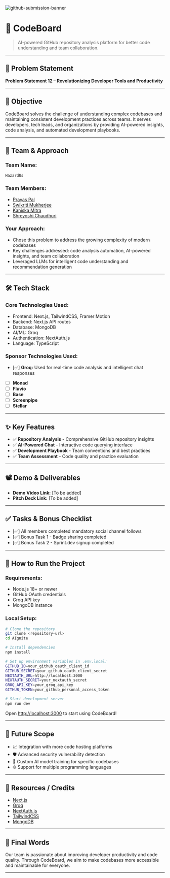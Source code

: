 ![github-submission-banner](https://github.com/user-attachments/assets/a1493b84-e4e2-456e-a791-ce35ee2bcf2f)

# 🚀 CodeBoard

> AI-powered GitHub repository analysis platform for better code understanding and team collaboration.

---

## 📌 Problem Statement

**Problem Statement 12 – Revolutionizing Developer Tools and Productivity**

---

## 🎯 Objective

CodeBoard solves the challenge of understanding complex codebases and maintaining consistent development practices across teams. It serves developers, tech leads, and organizations by providing AI-powered insights, code analysis, and automated development playbooks.

---

## 🧠 Team & Approach

### Team Name:  
`HazardUs`

### Team Members:  
- [Prayas Pal](https://github.com/Prayas-35)
- [Swikriti Mukherjee](https://github.com/https://github.com/swikritimukherjee)
- [Kaniska Mitra](https://github.com/https://github.com/Kaniska1)
- [Shreyoshi Chaudhuri](https://github.com/shreyoshi2324)

### Your Approach:  
- Chose this problem to address the growing complexity of modern codebases
- Key challenges addressed: code analysis automation, AI-powered insights, and team collaboration
- Leveraged LLMs for intelligent code understanding and recommendation generation

---

## 🛠️ Tech Stack

### Core Technologies Used:
- Frontend: Next.js, TailwindCSS, Framer Motion
- Backend: Next.js API routes
- Database: MongoDB
- AI/ML: Groq
- Authentication: NextAuth.js
- Language: TypeScript

### Sponsor Technologies Used:
- [✅] **Groq:** Used for real-time code analysis and intelligent chat responses
- [ ] **Monad**
- [ ] **Fluvio**
- [ ] **Base**
- [ ] **Screenpipe**
- [ ] **Stellar**

---

## ✨ Key Features

- ✅ **Repository Analysis** - Comprehensive GitHub repository insights
- ✅ **AI-Powered Chat** - Interactive code querying interface
- ✅ **Development Playbook** - Team conventions and best practices
- ✅ **Team Assessment** - Code quality and practice evaluation

---

## 📽️ Demo & Deliverables

- **Demo Video Link:** [To be added]
- **Pitch Deck Link:** [To be added]

---

## ✅ Tasks & Bonus Checklist

- [✅] All members completed mandatory social channel follows
- [✅] Bonus Task 1 - Badge sharing completed
- [✅] Bonus Task 2 - Sprint.dev signup completed

---

## 🧪 How to Run the Project

### Requirements:
- Node.js 18+ or newer
- GitHub OAuth credentials
- Groq API key
- MongoDB instance

### Local Setup:
```bash
# Clone the repository
git clone <repository-url>
cd AIgnite

# Install dependencies
npm install

# Set up environment variables in .env.local:
GITHUB_ID=your_github_oauth_client_id
GITHUB_SECRET=your_github_oauth_client_secret
NEXTAUTH_URL=http://localhost:3000
NEXTAUTH_SECRET=your_nextauth_secret
GROQ_API_KEY=your_groq_api_key
GITHUB_TOKEN=your_github_personal_access_token

# Start development server
npm run dev
```

Open [http://localhost:3000](http://localhost:3000) to start using CodeBoard!

---

## 🧬 Future Scope

- 📈 Integration with more code hosting platforms
- 🛡️ Advanced security vulnerability detection
- 🤖 Custom AI model training for specific codebases
- 🌐 Support for multiple programming languages

---

## 📎 Resources / Credits

- [Next.js](https://nextjs.org/)
- [Groq](https://groq.com/)
- [NextAuth.js](https://next-auth.js.org/)
- [TailwindCSS](https://tailwindcss.com/)
- [MongoDB](https://www.mongodb.com/)

---

## 🏁 Final Words

Our team is passionate about improving developer productivity and code quality. Through CodeBoard, we aim to make codebases more accessible and maintainable for everyone.

---
